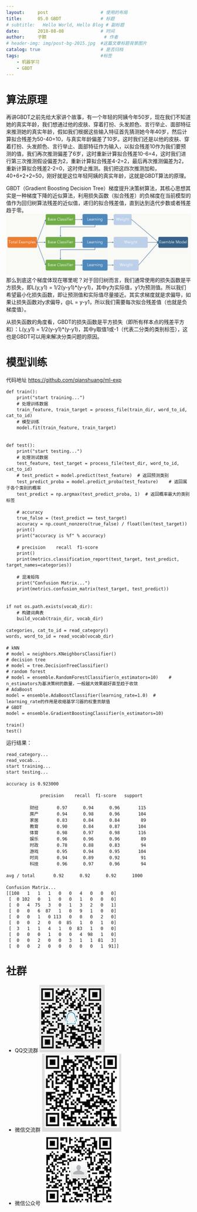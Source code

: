 ```yaml
---
layout:     post   				    # 使用的布局
title:      05.0 GBDT 				# 标题 
# subtitle:   Hello World, Hello Blog # 副标题
date:       2018-08-08 				# 时间
author:     子颢 						# 作者
# header-img: img/post-bg-2015.jpg 	#这篇文章标题背景图片
catalog: true 						# 是否归档
tags:								#标签
    - 机器学习
    - GBDT
---
```


# 算法原理

再讲GBDT之前先给大家讲个故事，有一个年轻的阿姨今年50岁，现在我们不知道她的真实年龄，我们想通过他的皮肤、穿着打扮、头发颜色、言行举止、面部特征来推测她的真实年龄，假如我们根据这些输入特征首先猜测她今年40岁，然后计算拟合残差为50-40=10，与真实年龄偏差了10岁。这时我们还是以他的皮肤、穿着打扮、头发颜色、言行举止、面部特征作为输入，以拟合残差10作为我们要预测的值，我们再次推测偏差了6岁，这时重新计算拟合残差10-6=4，这时我们进行第三次推测假设偏差为2，重新计算拟合残差4-2=2，最后再次推测偏差为2，重新计算拟合残差2-2=0，这时停止推测。我们把这四次推测加和，40+6+2+2=50，刚好就是这位年轻阿姨的真实年龄，这就是GBDT算法的原理。

GBDT（Gradient Boosting Decision Tree）梯度提升决策树算法，其核心思想其实是一种梯度下降的近似算法，利用损失函数（拟合残差）的负梯度在当前模型的值作为回归树算法残差的近似值，递归的拟合残差值，直到达到迭代步数或者残差趋于零。
![GBDT](/img/GBDT-01.png)
那么到底这个梯度体现在哪里呢？对于回归树而言，我们通常使用的损失函数是平方损失，即L(y,y1) = 1/2(y-y1)*(y-y1)，其中y为实际值，y1为预测值。所以我们希望最小化损失函数，即让预测值和实际值尽量接近。其实求梯度就是求偏导，如果让损失函数对y求偏导，@L = y-y1，所以我们需要每次拟合残差值（也就是负梯度值）。

从损失函数的角度看，GBDT的损失函数是平方损失（即所有样本点的残差平方和）：L(y,y1) = 1/2(y-y1)*(y-y1)，其中y取值1或-1（代表二分类的类别标签），这也是GBDT可以用来解决分类问题的原因。

# 模型训练

代码地址 <a href="https://github.com/qianshuang/ml-exp" target="_blank">https://github.com/qianshuang/ml-exp</a>

```
def train():
    print("start training...")
    # 处理训练数据
    train_feature, train_target = process_file(train_dir, word_to_id, cat_to_id)
    # 模型训练
    model.fit(train_feature, train_target)


def test():
    print("start testing...")
    # 处理测试数据
    test_feature, test_target = process_file(test_dir, word_to_id, cat_to_id)
    # test_predict = model.predict(test_feature)  # 返回预测类别
    test_predict_proba = model.predict_proba(test_feature)    # 返回属于各个类别的概率
    test_predict = np.argmax(test_predict_proba, 1)  # 返回概率最大的类别标签

    # accuracy
    true_false = (test_predict == test_target)
    accuracy = np.count_nonzero(true_false) / float(len(test_target))
    print()
    print("accuracy is %f" % accuracy)

    # precision    recall  f1-score
    print()
    print(metrics.classification_report(test_target, test_predict, target_names=categories))

    # 混淆矩阵
    print("Confusion Matrix...")
    print(metrics.confusion_matrix(test_target, test_predict))


if not os.path.exists(vocab_dir):
    # 构建词典表
    build_vocab(train_dir, vocab_dir)

categories, cat_to_id = read_category()
words, word_to_id = read_vocab(vocab_dir)

# kNN
# model = neighbors.KNeighborsClassifier()
# decision tree
# model = tree.DecisionTreeClassifier()
# random forest
# model = ensemble.RandomForestClassifier(n_estimators=10)    # n_estimators为基决策树的数量，一般越大效果越好直至趋于收敛
# AdaBoost
model = ensemble.AdaBoostClassifier(learning_rate=1.0)  # learning_rate的作用是收缩基学习器的权重贡献值
# GBDT
model = ensemble.GradientBoostingClassifier(n_estimators=10)

train()
test()
```
运行结果：
```
read_category...
read_vocab...
start training...
start testing...

accuracy is 0.923000

             precision    recall  f1-score   support

         财经       0.97      0.94      0.96       115
         房产       0.94      0.98      0.96       104
         家居       0.83      0.84      0.84        89
         教育       0.90      0.84      0.87       104
         体育       0.98      0.97      0.98       116
         娱乐       0.96      0.96      0.96        89
         时政       0.78      0.88      0.83        94
         游戏       0.95      0.94      0.95       104
         时尚       0.94      0.89      0.92        91
         科技       0.96      0.97      0.96        94

avg / total       0.92      0.92      0.92      1000

Confusion Matrix...
[[108   1   1   1   0   0   4   0   0   0]
 [  0 102   0   1   0   0   1   0   0   0]
 [  0   4  75   3   0   1   3   2   0   1]
 [  0   0   6  87   1   0   9   1   0   0]
 [  0   0   1   0 113   0   0   0   2   0]
 [  0   0   2   0   0  85   1   0   1   0]
 [  3   1   1   4   1   0  83   1   0   0]
 [  0   0   0   1   0   0   4  98   1   0]
 [  0   0   2   0   0   3   1   1  81   3]
 [  0   0   2   0   0   0   0   0   1  91]]
```

# 社群

- QQ交流群
	![562929489](/img/qq_ewm.png)
- 微信交流群
	![562929489](/img/wx_ewm.png)
- 微信公众号
	![562929489](/img/wxgzh_ewm.png)